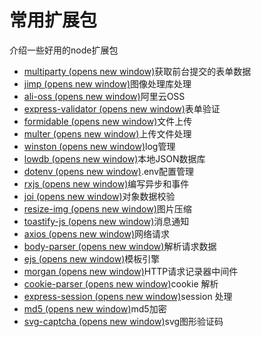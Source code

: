 # 常用扩展包

介绍一些好用的node扩展包

- [multiparty (opens new window)](https://www.npmjs.com/package/multiparty)获取前台提交的表单数据
- [jimp (opens new window)](https://github.com/oliver-moran/jimp)图像处理库处理
- [ali-oss (opens new window)](https://github.com/ali-sdk/ali-oss)阿里云OSS
- [express-validator (opens new window)](https://express-validator.github.io/docs/)表单验证
- [formidable (opens new window)](https://github.com/node-formidable/formidable)文件上传
- [multer (opens new window)](https://github.com/expressjs/multer)上传文件处理
- [winston (opens new window)](https://github.com/winstonjs/winston)log管理
- [lowdb (opens new window)](https://www.npmjs.com/package/lowdb)本地JSON数据库
- [dotenv (opens new window)](https://github.com/motdotla/dotenv).env配置管理
- [rxjs (opens new window)](https://github.com/ReactiveX/rxjs)编写异步和事件
- [joi (opens new window)](https://github.com/sideway/joi)对象数据校验
- [resize-img (opens new window)](https://www.npmjs.com/package/resize-img)图片压缩
- [toastify-js (opens new window)](https://www.npmjs.com/package/toastify-js)消息通知
- [axios (opens new window)](https://axios-http.com/zh/docs/intro)网络请求
- [body-parser (opens new window)](https://www.npmjs.com/package/body-parser)解析请求数据
- [ejs (opens new window)](https://ejs.bootcss.com/)模板引擎
- [morgan (opens new window)](https://www.npmjs.com/package/morgan)HTTP请求记录器中间件
- [cookie-parser (opens new window)](https://www.npmjs.com/package/cookie-parser)cookie 解析
- [express-session (opens new window)](https://www.npmjs.com/package/express-session)session 处理
- [md5 (opens new window)](https://github.com/pvorb/node-md5)md5加密
- [svg-captcha (opens new window)](https://github.com/produck/svg-captcha)svg图形验证码